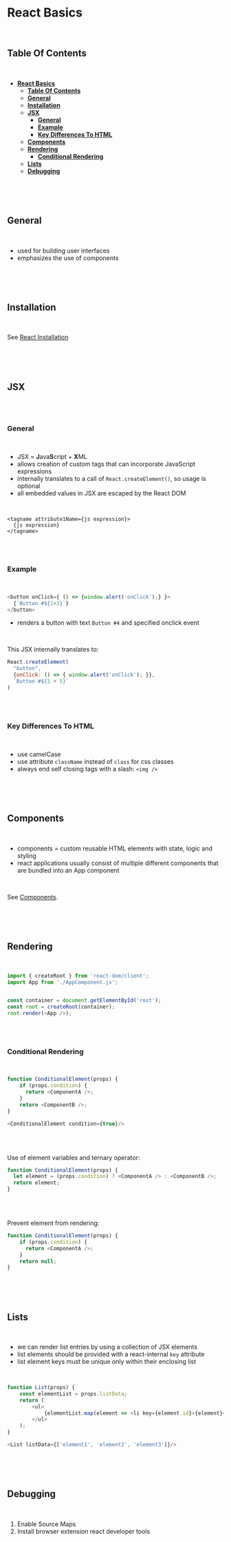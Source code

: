 # **React Basics**
<br>

## **Table Of Contents**
<br>

- [**React Basics**](#react-basics)
  - [**Table Of Contents**](#table-of-contents)
  - [**General**](#general)
  - [**Installation**](#installation)
  - [**JSX**](#jsx)
    - [**General**](#general-1)
    - [**Example**](#example)
    - [**Key Differences To HTML**](#key-differences-to-html)
  - [**Components**](#components)
  - [**Rendering**](#rendering)
    - [**Conditional Rendering**](#conditional-rendering)
  - [**Lists**](#lists)
  - [**Debugging**](#debugging)

<br>
<br>
<br>

## **General**
<br>

* used for building user interfaces
* emphasizes the use of components 

<br>
<br>
<br>

## **Installation**
<br>

See [React Installation](./react_installation.md)

<br>
<br>
<br>

## **JSX**
<br>
<br>

### **General**
<br>

* JSX = **J**ava**S**cript + **X**ML
* allows creation of custom tags that can incorporate JavaScript expressions
* internally translates to a call of `React.createElement()`, so usage is optional
* all embedded values in JSX are escaped by the React DOM

<br>

```
<tagname attribute1Name={js expression}>
  {js expression}
</tagname>
```

<br>
<br>

### **Example**
<br>

```javascript
<button onClick={ () => {window.alert('onClick');} }>
  {`Button #${1+3}`}
</button>
```
* renders a button with text `Button #4` and specified onclick event

<br>

This JSX internally translates to:

```javascript
React.createElement(
  "button", 
  {onClick: () => { window.alert('onClick'); }},
  `Button #${1 + 5}`
)
```

<br>
<br>

### **Key Differences To HTML**
<br>

* use camelCase
* use attribute `className` instead of `class` for css classes
* always end self closing tags with a slash: `<img />`

<br>
<br>
<br>

## **Components**
<br>

* components = custom reusable HTML elements with state, logic and styling
* react applications usually consist of multiple different components that are bundled into an App component

<br>

See [Components](./react_components.md).

<br>
<br>
<br>

## **Rendering**
<br>

```javascript
import { createRoot } from 'react-dom/client';
import App from './AppComponent.js';


const container = document.getElementById('root');
const root = createRoot(container);
root.render(<App />);
```

<br>
<br>

### **Conditional Rendering**
<br>

```javascript
function ConditionalElement(props) {
    if (props.condition) {
      return <ComponentA />;
    }
    return <ComponentB />;
}
```

```javascript
<ConditionalElement condition={true}/>
```

<br>
<br>

Use of element variables and ternary operator:

```javascript
function ConditionalElement(props) {
  let element = (props.condition) ? <ComponentA /> : <ComponentB />;
  return element;
}
```

<br>
<br>

Prevent element from rendering:

```javascript
function ConditionalElement(props) {
    if (props.condition) {
      return <ComponentA />;
    }
    return null;
}
```

<br>
<br>
<br>

## **Lists**
<br>

* we can render list entries by using a collection of JSX elements
* list elements should be provided with a react-internal `key` attribute
* list element keys must be unique only within their enclosing list

<br>

```javascript
function List(props) {
    const elementList = props.listData;
    return (
        <ul>
            {elementList.map(element => <li key={element.id}>{element}</li>)}
        </ul>
    );
}
```

```javascript
<List listData={['element1', 'element2', 'element3']}/>
```

<br>
<br>
<br>

## **Debugging**
<br>

1. Enable Source Maps 
2. Install browser extension react developer tools
